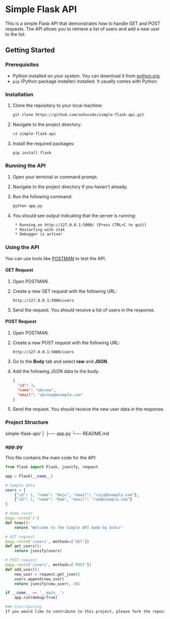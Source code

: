 # Simple Flask API

This is a simple Flask API that demonstrates how to handle GET and POST requests. The API allows you to retrieve a list of users and add a new user to the list.

## Getting Started

### Prerequisites

- Python installed on your system. You can download it from [python.org](https://www.python.org/).
- `pip` (Python package installer) installed. It usually comes with Python.

### Installation

1. Clone the repository to your local machine:

    ```sh
    git clone https://github.com/ashucodx/simple-flask-api.git
    ```

2. Navigate to the project directory:

    ```sh
    cd simple-flask-api
    ```

3. Install the required packages:

    ```sh
    pip install flask
    ```

### Running the API

1. Open your terminal or command prompt.
2. Navigate to the project directory if you haven't already.
3. Run the following command:

    ```sh
    python app.py
    ```

4. You should see output indicating that the server is running:

    ```sh
     * Running on http://127.0.0.1:5000/ (Press CTRL+C to quit)
     * Restarting with stat
     * Debugger is active!
    ```

### Using the API

You can use tools like [POSTMAN](https://www.postman.com/) to test the API.

#### GET Request

1. Open POSTMAN.
2. Create a new GET request with the following URL:

    ```
    http://127.0.0.1:5000/users
    ```

3. Send the request. You should receive a list of users in the response.

#### POST Request

1. Open POSTMAN.
2. Create a new POST request with the following URL:

    ```
    http://127.0.0.1:5000/users
    ```

3. Go to the **Body** tab and select **raw** and **JSON**.
4. Add the following JSON data to the body:

    ```json
    {
      "id": 3,
      "name": "abcnew",
      "email": "abcnew@example.com"
    }
    ```

5. Send the request. You should receive the new user data in the response.

### Project Structure

simple-flask-api/
│
├── app.py
└── README.md


### app.py

This file contains the main code for the API:

```python
from flask import Flask, jsonify, request

app = Flask(__name__)

# Sample data
users = [
    {"id": 1, "name": "Raju", "email": "raju@example.com"},
    {"id": 2, "name": "Ram", "email": "ram@example.com"}
]

# Home route
@app.route('/')
def home():
    return "Welcome to the Simple API made by Ashu!"

# GET request 
@app.route('/users', methods=['GET'])
def get_users():
    return jsonify(users)

# POST request 
@app.route('/users', methods=['POST'])
def add_user():
    new_user = request.get_json()  
    users.append(new_user) 
    return jsonify(new_user), 201  

if __name__ == '__main__':
    app.run(debug=True)

### Contributing
If you would like to contribute to this project, please fork the repository and submit a pull request.